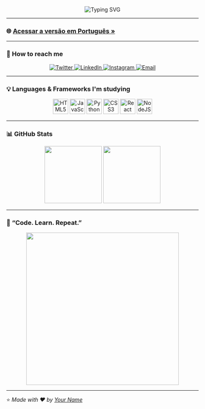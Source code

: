 <!-- Animated Matrix Style Header -->
<div align="center">
  <img src="https://readme-typing-svg.herokuapp.com?font=Fira+Code&size=35&pause=1000&color=BA68C8&center=true&vCenter=true&width=600&lines=Welcome+to+my+profile!;Computer+Engineering+Student" alt="Typing SVG" />
</div>

---

### 🌐 [Acessar a versão em Português »](#)

---

### 🧭 How to reach me

<p align="center">
  <a href="https://twitter.com/yourusername">
    <img src="https://img.shields.io/twitter/follow/yourusername?style=social" alt="Twitter">
  </a>
  <a href="https://linkedin.com/in/yourusername">
    <img src="https://img.shields.io/badge/LinkedIn-blue?logo=linkedin&logoColor=white" alt="LinkedIn">
  </a>
  <a href="https://instagram.com/yourusername">
    <img src="https://img.shields.io/badge/Instagram-%23E4405F.svg?logo=Instagram&logoColor=white" alt="Instagram">
  </a>
  <a href="mailto:youremail@gmail.com">
    <img src="https://img.shields.io/badge/Gmail-D14836?logo=gmail&logoColor=white" alt="Email">
  </a>
</p>

---

### 💡 Languages & Frameworks I'm studying

<p align="center">
  <img src="https://cdn.jsdelivr.net/gh/devicons/devicon/icons/html5/html5-original.svg" height="40" alt="HTML5" />
  <img src="https://cdn.jsdelivr.net/gh/devicons/devicon/icons/javascript/javascript-original.svg" height="40" alt="JavaScript" />
  <img src="https://cdn.jsdelivr.net/gh/devicons/devicon/icons/python/python-original.svg" height="40" alt="Python" />
  <img src="https://cdn.jsdelivr.net/gh/devicons/devicon/icons/css3/css3-original.svg" height="40" alt="CSS3" />
  <img src="https://cdn.jsdelivr.net/gh/devicons/devicon/icons/react/react-original.svg" height="40" alt="React" />
  <img src="https://cdn.jsdelivr.net/gh/devicons/devicon/icons/nodejs/nodejs-original.svg" height="40" alt="NodeJS" />
</p>

---

### 📊 GitHub Stats

<p align="center">
  <img src="https://github-readme-stats.vercel.app/api?username=yourusername&show_icons=true&theme=tokyonight" height="150"/>
  <img src="https://github-readme-stats.vercel.app/api/top-langs/?username=yourusername&layout=compact&theme=tokyonight" height="150"/>
</p>

---

### 🎯 “Code. Learn. Repeat.”

<div align="center">
  <img src="https://i.gifer.com/7VE.gif" width="400"/>
</div>

---

⭐️ *Made with ❤️ by [Your Name](https://github.com/yourusername)*

